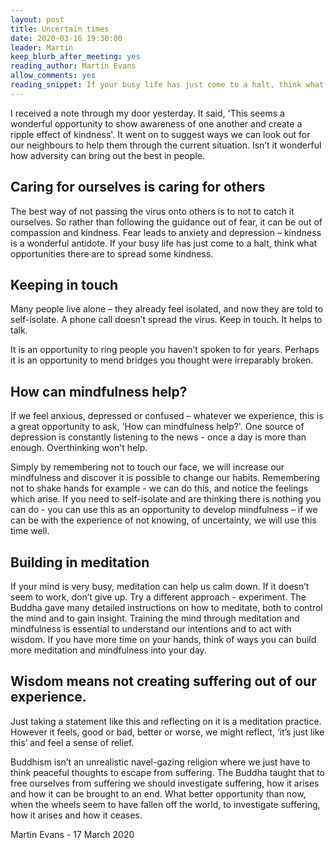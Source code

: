 ```yaml
---
layout: post
title: Uncertain times
date: 2020-03-16 19:30:00
leader: Martin
keep_blurb_after_meeting: yes
reading_author: Martin Evans
allow_comments: yes
reading_snippet: If your busy life has just come to a halt, think what opportunities there are to spread some kindness.
---
```


I received a note through my door yesterday. It said, 'This seems a wonderful opportunity to show awareness of one another and create a ripple effect of kindness'. It went on to suggest ways we can look out for our neighbours to help them through the current situation. Isn’t it wonderful how adversity can bring out the best in people.

## Caring for ourselves is caring for others ##

The best way of not passing the virus onto others is to not to catch it ourselves. So rather than following the guidance out of fear, it can be out of compassion and kindness. Fear leads to anxiety and depression – kindness is a wonderful antidote. If your busy life has just come to a halt, think what opportunities there are to spread some kindness.

## Keeping in touch ##

Many people live alone – they already feel isolated, and now they are told to self-isolate. A phone call doesn’t spread the virus. Keep in touch. It helps to talk.

It is an opportunity to ring people you haven’t spoken to for years. Perhaps it is an opportunity to mend bridges you thought were irreparably broken.

## How can mindfulness help? ##

If we feel anxious, depressed or confused – whatever we experience, this is a great opportunity to ask, 'How can mindfulness help?'. One source of depression is constantly listening to the news - once a day is more than enough. Overthinking won't help.

Simply by remembering not to touch our face, we will increase our mindfulness and discover it is possible to change our habits. Remembering not to shake hands for example - we can do this, and notice the feelings which arise. If you need to self-isolate and are thinking there is nothing you can do - you can use this as an opportunity to develop mindfulness – if we can be with the experience of not knowing, of uncertainty, we will use this time well.

## Building in meditation ##

If your mind is very busy, meditation can help us calm down. If it doesn’t seem to work, don’t give up. Try a different approach - experiment. The Buddha gave many detailed instructions on how to meditate, both to control the mind and to gain insight. Training the mind through meditation and mindfulness is essential to understand our intentions and to act with wisdom. If you have more time on your hands, think of ways you can build more meditation and mindfulness into your day.

## Wisdom means not creating suffering out of our experience. ##

Just taking a statement like this and reflecting on it is a meditation practice. However it feels, good or bad, better or worse, we might reflect, ‘it’s just like this’ and feel a sense of relief.

Buddhism isn’t an unrealistic navel-gazing religion where we just have to think peaceful thoughts to escape from suffering. The Buddha taught that to free ourselves from suffering we should investigate suffering, how it arises and how it can be brought to an end. What better opportunity than now, when the wheels seem to have fallen off the world, to investigate suffering, how it arises and how it ceases.

Martin Evans - 17 March 2020
